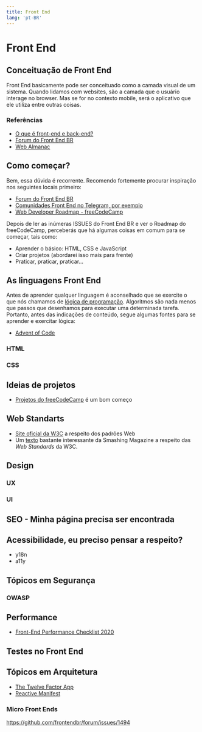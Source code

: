 ```yaml
---
title: Front End
lang: 'pt-BR'
---
```


# Front End

## Conceituação de Front End

Front End basicamente pode ser conceituado como a camada visual de um sistema. Quando lidamos com websites, são a camada que o usuário interage no browser. Mas se for no contexto mobile, será o aplicativo que ele utiliza entre outras coisas.

### Referências

* [O que é front-end e back-end?](https://www.alura.com.br/artigos/o-que-e-front-end-e-back-end)
* [Forum do Front End BR](https://github.com/frontendbr/forum)
* [Web Almanac](https://almanac.httparchive.org/en/2019/)

## Como começar?

Bem, essa dúvida é recorrente. Recomendo fortemente procurar inspiração nos seguintes locais primeiro:

* [Forum do Front End BR](https://github.com/frontendbr/forum)
* [Comunidades Front End no Telegram, por exemplo](https://listatelegram.github.io/)
* [Web Developer Roadmap - freeCodeCamp](https://www.freecodecamp.org/news/2019-web-developer-roadmap/)

Depois de ler as inúmeras ISSUES do Front End BR e ver o Roadmap do freeCodeCamp, perceberás que há algumas coisas em comum para se começar, tais como:

* Aprender o básico: HTML, CSS e JavaScript
* Criar projetos (abordarei isso mais para frente)
* Praticar, praticar, praticar...

## As linguagens Front End

Antes de aprender qualquer linguagem é aconselhado que se exercite o que nós chamamos de [lógica de programação](https://becode.com.br/melhor-forma-de-aprender-logica-de-programacao/). Algoritmos são nada menos que passos que desenhamos para executar uma determinada tarefa. Portanto, antes das indicações de conteúdo, segue algumas fontes para se aprender e exercitar lógica:

* [Advent of Code](https://adventofcode.com/)

### HTML

### CSS

## Ideias de projetos

* [Projetos do freeCodeCamp](https://www.freecodecamp.org/learn/) é um bom começo

## Web Standarts

* [Site oficial da W3C](https://www.w3.org/standards/) a respeito dos padrões Web
* Um [texto](https://www.smashingmagazine.com/2019/01/web-standards-guide/) bastante interessante da Smashing Magazine a respeito das *Web Standards* da W3C.

## Design

### UX

### UI

## SEO - Minha página precisa ser encontrada

## Acessibilidade, eu preciso pensar a respeito?

* y18n
* a11y

## Tópicos em Segurança

### OWASP

## Performance

* [Front-End Performance Checklist 2020](https://www.smashingmagazine.com/2020/01/front-end-performance-checklist-2020-pdf-pages/)

## Testes no Front End

## Tópicos em Arquitetura

* [The Twelve Factor App](https://12factor.net/pt_br/)
* [Reactive Manifest](https://www.reactivemanifesto.org/pt-BR)

### Micro Front Ends

https://github.com/frontendbr/forum/issues/1494